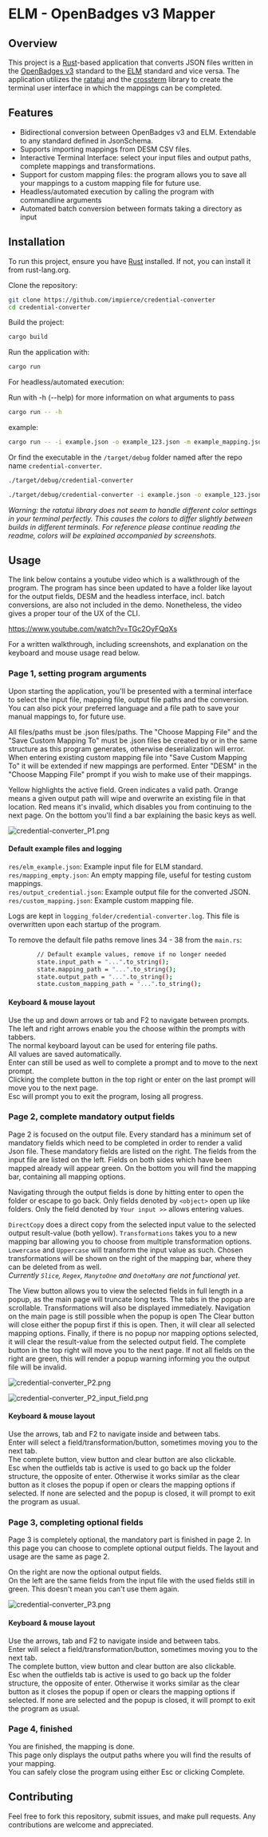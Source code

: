 # ELM - OpenBadges v3 Mapper

## Overview
This project is a [Rust](https://www.rust-lang.org/)-based application that converts JSON files written in the [OpenBadges v3](https://www.imsglobal.org/spec/ob/v3p0) standard to the [ELM](https://europass.europa.eu/en/node/2128) standard and vice versa. The application utilizes the [ratatui](https://ratatui.rs/) and the [crossterm](https://docs.rs/crossterm/latest/crossterm/) library to create the terminal user interface in which the mappings can be completed.

## Features
- Bidirectional conversion between OpenBadges v3 and ELM. Extendable to any standard defined in JsonSchema.
- Supports importing mappings from DESM CSV files.
- Interactive Terminal Interface: select your input files and output paths, complete mappings and transformations.
- Support for custom mapping files: the program allows you to save all your mappings to a custom mapping file for future use.
- Headless/automated execution by calling the program with commandline arguments
- Automated batch conversion between formats taking a directory as input

## Installation
To run this project, ensure you have [Rust](https://www.rust-lang.org/) installed. If not, you can install it from rust-lang.org.

Clone the repository:

```sh
git clone https://github.com/impierce/credential-converter
cd credential-converter
```

Build the project:
```sh
cargo build
```

Run the application with:
```sh
cargo run
```
For headless/automated execution:

Run with -h (--help) for more information on what arguments to pass
```sh
cargo run -- -h
```

example:
```sh
cargo run -- -i example.json -o example_123.json -m example_mapping.json -c o-bv3-to-elm
```

Or find the executable in the `/target/debug` folder named after the repo name `credential-converter`.
```sh
./target/debug/credential-converter
```
```sh
./target/debug/credential-converter -i example.json -o example_123.json -m example_mapping.json -c o-bv3-to-elm
```



*Warning: the ratatui library does not seem to handle different color settings in your terminal perfectly. This causes the colors to differ slightly between builds in different terminals. For reference please continue reading the readme, colors will be explained accompanied by screenshots.*

## Usage

The link below contains a youtube video which is a walkthrough of the program.
The program has since been updated to have a folder like layout for the output fields, DESM and the headless interface, incl. batch conversions, are also not included in the demo. Nonetheless, the video gives a proper tour of the UX of the CLI.

https://www.youtube.com/watch?v=TGc2OyFQqXs  

For a written walkthrough, including screenshots, and explanation on the keyboard and mouse usage read below.

### Page 1, setting program arguments
Upon starting the application, you'll be presented with a terminal interface to select the input file, mapping file, output file paths and the conversion. You can also pick your preferred language and a file path to save your manual mappings to, for future use. 

All files/paths must be .json files/paths. The "Choose Mapping File" and the "Save Custom Mapping To" must be .json files be created by or in the same structure as this program generates, otherwise deserialization will error. When entering existing custom mapping file into "Save Custom Mapping To" it will be extended if new mappings are performed. Enter "DESM" in the "Choose Mapping File" prompt if you wish to make use of their mappings.

Yellow highlights the active field. Green indicates a valid path. Orange means a given output path will wipe and overwrite an existing file in that location. Red means it's invalid, which disables you from continuing to the next page.
On the bottom you'll find a bar explaining the basic keys as well.


![credential-converter_P1.png](https://github.com/impierce/credential-converter/raw/main/.github/credential-converter_P1.png)

#### Default example files and logging
`res/elm_example.json`: Example input file for ELM standard.  
`res/mapping_empty.json`: An empty mapping file, useful for testing custom mappings.  
`res/output_credential.json`: Example output file for the converted JSON.  
`res/custom_mapping.json`: Example custom mapping file.  

Logs are kept in `logging_folder/credential-converter.log`. This file is overwritten upon each startup of the program.

To remove the default file paths remove lines 34 - 38 from the `main.rs`:
```sh
        // Default example values, remove if no longer needed
        state.input_path = "...".to_string();
        state.mapping_path = "...".to_string();
        state.output_path = "...".to_string();
        state.custom_mapping_path = "...".to_string();
```

#### Keyboard & mouse layout
Use the up and down arrows or tab and F2 to navigate between prompts.  
The left and right arrows enable you the choose within the prompts with tabbers.  
The normal keyboard layout can be used for entering file paths.  
All values are saved automatically.  
Enter can still be used as well to complete a prompt and to move to the next prompt.  
Clicking the complete button in the top right or enter on the last prompt will move you to the next page.  
Esc will prompt you to exit the program, losing all progress.

### Page 2, complete mandatory output fields
Page 2 is focused on the output file. Every standard has a minimum set of mandatory fields which need to be completed in order to render a valid Json file. These mandatory fields are listed on the right. The fields from the input file are listed on the left. Fields on both sides which have been mapped already will appear green. On the bottom you will find the mapping bar, containing all mapping options.

Navigating through the output fields is done by hitting enter to open the folder or escape to go back. Only fields denoted by `<object>` open up like folders. Only the field denoted by `Your input >>` allows entering values.

`DirectCopy` does a direct copy from the selected input value to the selected output result-value (both yellow).
`Transformations` takes you to a new mapping bar allowing you to choose from multiple transformation options. `Lowercase` and `Uppercase` will transform the input value as such. Chosen transformations will be shown on the right of the mapping bar, where they can be deleted from as well.  
*Currently `Slice`, `Regex`, `ManytoOne` and `OnetoMany` are not functional yet*.  

The View button allows you to view the selected fields in full length in a popup, as the main page will truncate long texts. The tabs in the popup are scrollable. Transformations will also be displayed immediately. Navigation on the main page is still possible when the popup is open
The Clear button will close either the popup first if this is open. Then, it will clear all selected mapping options. Finally, if there is no popup nor mapping options selected, it will clear the result-value from the selected output field.
The complete button in the top right will move you to the next page. If not all fields on the right are green, this will render a popup warning informing you the output file will be invalid.


![credential-converter_P2.png](https://github.com/impierce/credential-converter/raw/main/.github/credential-converter_P2.png)


![credential-converter_P2_input_field.png](https://github.com/impierce/credential-converter/raw/main/.github/credential-converter_P2_input_field.png)

#### Keyboard & mouse layout
Use the arrows, tab and F2 to navigate inside and between tabs.  
Enter will select a field/transformation/button, sometimes moving you to the next tab.  
The complete button, view button and clear button are also clickable.  
Esc when the outfields tab is active is used to go back up the folder structure, the opposite of enter. Otherwise it works similar as the clear button as it closes the popup if open or clears the mapping options if selected. If none are selected and the popup is closed, it will prompt to exit the program as usual.

### Page 3, completing optional fields
Page 3 is completely optional, the mandatory part is finished in page 2.
In this page you can choose to complete optional output fields.
The layout and usage are the same as page 2.

On the right are now the optional output fields.  
On the left are the same fields from the input file with the used fields still in green.
This doesn't mean you can't use them again.

![credential-converter_P3.png](https://github.com/impierce/credential-converter/raw/main/.github/credential-converter_P3.png)

#### Keyboard & mouse layout
Use the arrows, tab and F2 to navigate inside and between tabs.  
Enter will select a field/transformation/button, sometimes moving you to the next tab.  
The complete button, view button and clear button are also clickable.  
Esc when the outfields tab is active is used to go back up the folder structure, the opposite of enter. Otherwise it works similar as the clear button as it closes the popup if open or clears the mapping options if selected. If none are selected and the popup is closed, it will prompt to exit the program as usual.

### Page 4, finished
You are finished, the mapping is done.  
This page only displays the output paths where you will find the results of your mapping.  
You can safely close the program using either Esc or clicking Complete. 

## Contributing
Feel free to fork this repository, submit issues, and make pull requests. Any contributions are welcome and appreciated.
